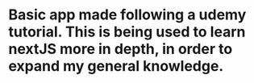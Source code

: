 # Basic app made following a udemy tutorial. This is being used to learn nextJS more in depth, in order to expand my general knowledge.
